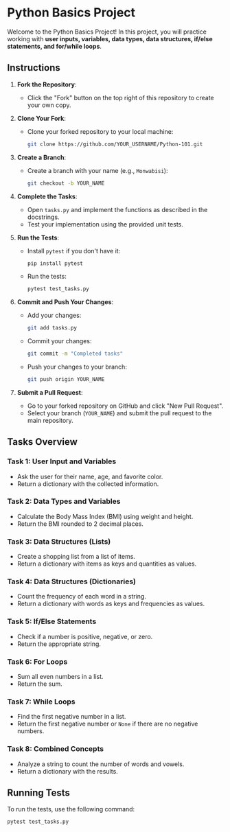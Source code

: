 # Python Basics Project

Welcome to the Python Basics Project! In this project, you will practice working with **user inputs, variables, data types, data structures, if/else statements, and for/while loops**.

## Instructions

1. **Fork the Repository**:  
   - Click the "Fork" button on the top right of this repository to create your own copy.

2. **Clone Your Fork**:  
   - Clone your forked repository to your local machine:  
     ```bash
     git clone https://github.com/YOUR_USERNAME/Python-101.git
     ```

3. **Create a Branch**:  
   - Create a branch with your name (e.g., `Monwabisi`):  
     ```bash
     git checkout -b YOUR_NAME
     ```

4. **Complete the Tasks**:  
   - Open `tasks.py` and implement the functions as described in the docstrings.  
   - Test your implementation using the provided unit tests.

5. **Run the Tests**:  
   - Install `pytest` if you don't have it:  
     ```bash
     pip install pytest
     ```
   - Run the tests:  
     ```bash
     pytest test_tasks.py
     ```

6. **Commit and Push Your Changes**:  
   - Add your changes:  
     ```bash
     git add tasks.py
     ```
   - Commit your changes:  
     ```bash
     git commit -m "Completed tasks"
     ```
   - Push your changes to your branch:  
     ```bash
     git push origin YOUR_NAME
     ```

7. **Submit a Pull Request**:  
   - Go to your forked repository on GitHub and click "New Pull Request".  
   - Select your branch (`YOUR_NAME`) and submit the pull request to the main repository.

## Tasks Overview

### Task 1: User Input and Variables
- Ask the user for their name, age, and favorite color.  
- Return a dictionary with the collected information.

### Task 2: Data Types and Variables
- Calculate the Body Mass Index (BMI) using weight and height.  
- Return the BMI rounded to 2 decimal places.

### Task 3: Data Structures (Lists)
- Create a shopping list from a list of items.  
- Return a dictionary with items as keys and quantities as values.

### Task 4: Data Structures (Dictionaries)
- Count the frequency of each word in a string.  
- Return a dictionary with words as keys and frequencies as values.

### Task 5: If/Else Statements
- Check if a number is positive, negative, or zero.  
- Return the appropriate string.

### Task 6: For Loops
- Sum all even numbers in a list.  
- Return the sum.

### Task 7: While Loops
- Find the first negative number in a list.  
- Return the first negative number or `None` if there are no negative numbers.

### Task 8: Combined Concepts
- Analyze a string to count the number of words and vowels.  
- Return a dictionary with the results.

## Running Tests

To run the tests, use the following command:  
```bash
pytest test_tasks.py

